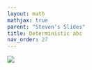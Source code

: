 ```yaml
---
layout: math
mathjax: true
parent: "Steven's Slides"
title: Deterministic abc 
nav_order: 27
---
```


<img src="../assets/automata/deterministic-abc.png" style="max-width:400px">

